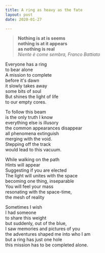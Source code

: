 ```yaml
---
title: A ring as heavy as the fate
layout: post
date: 2020-01-27

---
```


> **Nothing is at is seems**     
> **nothing is at it appears**   
> **as nothing is real**  
> *Niente è come sembra, Franco Battiato*  

Everyone has a ring  
to bear alone  
A mission to complete  
before it's dawn  
it slowly takes away  
some bits of soul  
But shines the light of life  
to our empty cores.  

To follow this beam  
is the only truth I know  
everything else is illusory  
the common appearances disappear  
all phenomena extinguish  
merging with the void.  
Stepping off the track  
would lead to this vacuum.  

While walking on the path  
Hints will appear  
Suggesting if you are elected  
The light will unites with the space  
becoming one thing, inseparable  
You will feel your mass  
resonating with the space-time,  
the mesh of reality   

Sometimes I wish  
I had someone  
to share this weight  
but suddenly, out of the blue,  
I saw memories and pictures of you    
the adventures shaped me into who I am  
but a ring has just one hole  
this mission has to be completed alone.  
